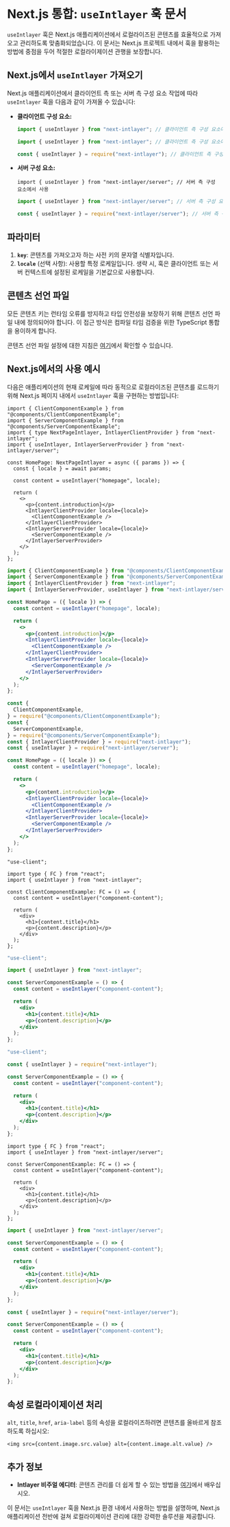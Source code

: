 # Next.js 통합: `useIntlayer` 훅 문서

`useIntlayer` 훅은 Next.js 애플리케이션에서 로컬라이즈된 콘텐츠를 효율적으로 가져오고 관리하도록 맞춤화되었습니다. 이 문서는 Next.js 프로젝트 내에서 훅을 활용하는 방법에 중점을 두어 적절한 로컬라이제이션 관행을 보장합니다.

## Next.js에서 `useIntlayer` 가져오기

Next.js 애플리케이션에서 클라이언트 측 또는 서버 측 구성 요소 작업에 따라 `useIntlayer` 훅을 다음과 같이 가져올 수 있습니다:

- **클라이언트 구성 요소:**

  ```typescript codeFormat="typescript"
  import { useIntlayer } from "next-intlayer"; // 클라이언트 측 구성 요소에서 사용
  ```

  ```javascript codeFormat="esm"
  import { useIntlayer } from "next-intlayer"; // 클라이언트 측 구성 요소에서 사용
  ```

  ```javascript codeFormat="commonjs"
  const { useIntlayer } = require("next-intlayer"); // 클라이언트 측 구성 요소에서 사용
  ```

- **서버 구성 요소:**

  ```tsx codeFormat="typescript"
  import { useIntlayer } from "next-intlayer/server"; // 서버 측 구성 요소에서 사용
  ```

  ```javascript codeFormat="esm"
  import { useIntlayer } from "next-intlayer/server"; // 서버 측 구성 요소에서 사용
  ```

  ```javascript codeFormat="commonjs"
  const { useIntlayer } = require("next-intlayer/server"); // 서버 측 구성 요소에서 사용
  ```

## 파라미터

1. **`key`**: 콘텐츠를 가져오고자 하는 사전 키의 문자열 식별자입니다.
2. **`locale`** (선택 사항): 사용할 특정 로케일입니다. 생략 시, 훅은 클라이언트 또는 서버 컨텍스트에 설정된 로케일을 기본값으로 사용합니다.

## 콘텐츠 선언 파일

모든 콘텐츠 키는 런타임 오류를 방지하고 타입 안전성을 보장하기 위해 콘텐츠 선언 파일 내에 정의되어야 합니다. 이 접근 방식은 컴파일 타임 검증을 위한 TypeScript 통합을 용이하게 합니다.

콘텐츠 선언 파일 설정에 대한 지침은 [여기](https://github.com/aymericzip/intlayer/blob/main/docs/ko/dictionary/get_started.md)에서 확인할 수 있습니다.

## Next.js에서의 사용 예시

다음은 애플리케이션의 현재 로케일에 따라 동적으로 로컬라이즈된 콘텐츠를 로드하기 위해 Next.js 페이지 내에서 `useIntlayer` 훅을 구현하는 방법입니다:

```tsx fileName="src/pages/[locale]/index.tsx" codeFormat="typescript"
import { ClientComponentExample } from "@components/ClientComponentExample";
import { ServerComponentExample } from "@components/ServerComponentExample";
import { type NextPageIntlayer, IntlayerClientProvider } from "next-intlayer";
import { useIntlayer, IntlayerServerProvider } from "next-intlayer/server";

const HomePage: NextPageIntlayer = async ({ params }) => {
  const { locale } = await params;

  const content = useIntlayer("homepage", locale);

  return (
    <>
      <p>{content.introduction}</p>
      <IntlayerClientProvider locale={locale}>
        <ClientComponentExample />
      </IntlayerClientProvider>
      <IntlayerServerProvider locale={locale}>
        <ServerComponentExample />
      </IntlayerServerProvider>
    </>
  );
};
```

```jsx fileName="src/pages/[locale]/index.csx" codeFormat="esm"
import { ClientComponentExample } from "@components/ClientComponentExample";
import { ServerComponentExample } from "@components/ServerComponentExample";
import { IntlayerClientProvider } from "next-intlayer";
import { IntlayerServerProvider, useIntlayer } from "next-intlayer/server";

const HomePage = ({ locale }) => {
  const content = useIntlayer("homepage", locale);

  return (
    <>
      <p>{content.introduction}</p>
      <IntlayerClientProvider locale={locale}>
        <ClientComponentExample />
      </IntlayerClientProvider>
      <IntlayerServerProvider locale={locale}>
        <ServerComponentExample />
      </IntlayerServerProvider>
    </>
  );
};
```

```jsx fileName="src/components/ClientComponentExample.csx" codeFormat="commonjs"
const {
  ClientComponentExample,
} = require("@components/ClientComponentExample");
const {
  ServerComponentExample,
} = require("@components/ServerComponentExample");
const { IntlayerClientProvider } = require("next-intlayer");
const { useIntlayer } = require("next-intlayer/server");

const HomePage = ({ locale }) => {
  const content = useIntlayer("homepage", locale);

  return (
    <>
      <p>{content.introduction}</p>
      <IntlayerClientProvider locale={locale}>
        <ClientComponentExample />
      </IntlayerClientProvider>
      <IntlayerServerProvider locale={locale}>
        <ServerComponentExample />
      </IntlayerServerProvider>
    </>
  );
};
```

```tsx fileName="src/components/ClientComponentExample.tsx" codeFormat="typescript"
"use-client";

import type { FC } from "react";
import { useIntlayer } from "next-intlayer";

const ClientComponentExample: FC = () => {
  const content = useIntlayer("component-content");

  return (
    <div>
      <h1>{content.title}</h1>
      <p>{content.description}</p>
    </div>
  );
};
```

```jsx fileName="src/components/ClientComponentExample.msx" codeFormat="esm"
"use-client";

import { useIntlayer } from "next-intlayer";

const ServerComponentExample = () => {
  const content = useIntlayer("component-content");

  return (
    <div>
      <h1>{content.title}</h1>
      <p>{content.description}</p>
    </div>
  );
};
```

```jsx fileName="src/components/ClientComponentExample.csx" codeFormat="commonjs"
"use-client";

const { useIntlayer } = require("next-intlayer");

const ServerComponentExample = () => {
  const content = useIntlayer("component-content");

  return (
    <div>
      <h1>{content.title}</h1>
      <p>{content.description}</p>
    </div>
  );
};
```

```tsx fileName="src/components/ServerComponentExample.tsx" codeFormat="typescript"
import type { FC } from "react";
import { useIntlayer } from "next-intlayer/server";

const ServerComponentExample: FC = () => {
  const content = useIntlayer("component-content");

  return (
    <div>
      <h1>{content.title}</h1>
      <p>{content.description}</p>
    </div>
  );
};
```

```jsx fileName="src/components/ServerComponentExample.mjx" codeFormat="esm"
import { useIntlayer } from "next-intlayer/server";

const ServerComponentExample = () => {
  const content = useIntlayer("component-content");

  return (
    <div>
      <h1>{content.title}</h1>
      <p>{content.description}</p>
    </div>
  );
};
```

```jsx fileName="src/components/ServerComponentExample.csx" codeFormat="commonjs"
const { useIntlayer } = require("next-intlayer/server");

const ServerComponentExample = () => {
  const content = useIntlayer("component-content");

  return (
    <div>
      <h1>{content.title}</h1>
      <p>{content.description}</p>
    </div>
  );
};
```

## 속성 로컬라이제이션 처리

`alt`, `title`, `href`, `aria-label` 등의 속성을 로컬라이즈하려면 콘텐츠를 올바르게 참조하도록 하십시오:

```tsx
<img src={content.image.src.value} alt={content.image.alt.value} />
```

## 추가 정보

- **Intlayer 비주얼 에디터**: 콘텐츠 관리를 더 쉽게 할 수 있는 방법을 [여기](https://github.com/aymericzip/intlayer/blob/main/docs/ko/intlayer_editor.md)에서 배우십시오.

이 문서는 `useIntlayer` 훅을 Next.js 환경 내에서 사용하는 방법을 설명하며, Next.js 애플리케이션 전반에 걸쳐 로컬라이제이션 관리에 대한 강력한 솔루션을 제공합니다.
